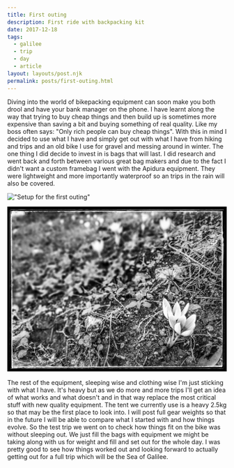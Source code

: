 ```yaml
---
title: First outing
description: First ride with backpacking kit
date: 2017-12-18
tags:
  - galilee
  - trip
  - day
  - article
layout: layouts/post.njk
permalink: posts/first-outing.html
---
```

Diving into the world of bikepacking equipment can soon make you both drool and have your bank manager on the phone. I have learnt along the way that trying to buy cheap things and then build up is sometimes more expensive than saving a bit and buying something of real quality. Like my boss often says: "Only rich people can buy cheap things". With this in mind I decided to use what I have and simply get out with what I have from hiking and trips and an old bike I use for gravel and messing around in winter. The one thing I did decide to invest in is bags that will last. I did research and went back and forth between various great bag makers and due to the fact I didn't want a custom framebag I went with the Apidura equipment. They were lightweight and more importantly waterproof so an trips in the rain will also be covered.

!["Setup for the first outing"](/img/20171202_111608-01.jpeg)

!["Beautiful time of the year to be out"](/img/20171202_104302-01.jpeg)

The rest of the equipment, sleeping wise and clothing wise I'm just sticking with what I have. It's heavy but as we do more and more trips I'll get an idea of what works and what doesn't and in that way replace the most critical stuff with new quality equipment. The tent we currently use is a heavy 2.5kg so that may be the first place to look into. I will post full gear weights so that in the future I will be able to compare what I started with and how things evolve. So the test trip we went on to check how things fit on the bike was without sleeping out. We just fill the bags with equipment we might be taking along with us for weight and fill and set out for the whole day. I was pretty good to see how things worked out and looking forward to actually getting out for a full trip which will be the Sea of Galilee.
